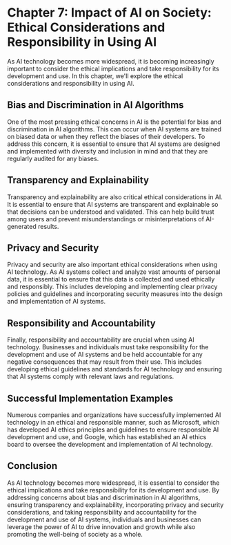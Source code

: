 Chapter 7: Impact of AI on Society: Ethical Considerations and Responsibility in Using AI
=========================================================================================

As AI technology becomes more widespread, it is becoming increasingly important to consider the ethical implications and take responsibility for its development and use. In this chapter, we'll explore the ethical considerations and responsibility in using AI.

Bias and Discrimination in AI Algorithms
----------------------------------------

One of the most pressing ethical concerns in AI is the potential for bias and discrimination in AI algorithms. This can occur when AI systems are trained on biased data or when they reflect the biases of their developers. To address this concern, it is essential to ensure that AI systems are designed and implemented with diversity and inclusion in mind and that they are regularly audited for any biases.

Transparency and Explainability
-------------------------------

Transparency and explainability are also critical ethical considerations in AI. It is essential to ensure that AI systems are transparent and explainable so that decisions can be understood and validated. This can help build trust among users and prevent misunderstandings or misinterpretations of AI-generated results.

Privacy and Security
--------------------

Privacy and security are also important ethical considerations when using AI technology. As AI systems collect and analyze vast amounts of personal data, it is essential to ensure that this data is collected and used ethically and responsibly. This includes developing and implementing clear privacy policies and guidelines and incorporating security measures into the design and implementation of AI systems.

Responsibility and Accountability
---------------------------------

Finally, responsibility and accountability are crucial when using AI technology. Businesses and individuals must take responsibility for the development and use of AI systems and be held accountable for any negative consequences that may result from their use. This includes developing ethical guidelines and standards for AI technology and ensuring that AI systems comply with relevant laws and regulations.

Successful Implementation Examples
----------------------------------

Numerous companies and organizations have successfully implemented AI technology in an ethical and responsible manner, such as Microsoft, which has developed AI ethics principles and guidelines to ensure responsible AI development and use, and Google, which has established an AI ethics board to oversee the development and implementation of AI technology.

Conclusion
----------

As AI technology becomes more widespread, it is essential to consider the ethical implications and take responsibility for its development and use. By addressing concerns about bias and discrimination in AI algorithms, ensuring transparency and explainability, incorporating privacy and security considerations, and taking responsibility and accountability for the development and use of AI systems, individuals and businesses can leverage the power of AI to drive innovation and growth while also promoting the well-being of society as a whole.
